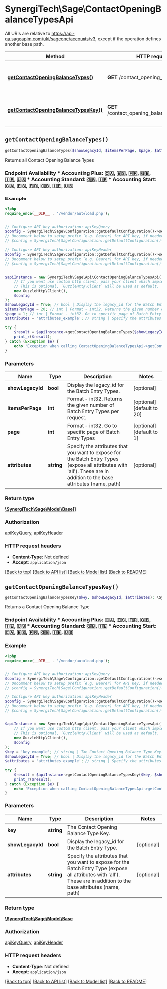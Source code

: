 # SynergiTech\Sage\ContactOpeningBalanceTypesApi

All URIs are relative to https://api-qa.sageapim.com/uki/sageone/accounts/v3, except if the operation defines another base path.

| Method | HTTP request | Description |
| ------------- | ------------- | ------------- |
| [**getContactOpeningBalanceTypes()**](ContactOpeningBalanceTypesApi.md#getContactOpeningBalanceTypes) | **GET** /contact_opening_balance_types | Returns all Contact Opening Balance Types |
| [**getContactOpeningBalanceTypesKey()**](ContactOpeningBalanceTypesApi.md#getContactOpeningBalanceTypesKey) | **GET** /contact_opening_balance_types/{key} | Returns a Contact Opening Balance Type |


## `getContactOpeningBalanceTypes()`

```php
getContactOpeningBalanceTypes($showLegacyId, $itemsPerPage, $page, $attributes): \SynergiTech\Sage\Model\Base[]
```

Returns all Contact Opening Balance Types

### Endpoint Availability  * Accounting Plus: 🇨🇦, 🇪🇸, 🇫🇷, 🇬🇧, 🇮🇪, 🇺🇸 * Accounting Standard: 🇬🇧, 🇮🇪 * Accounting Start: 🇨🇦, 🇪🇸, 🇫🇷, 🇬🇧, 🇮🇪, 🇺🇸

### Example

```php
<?php
require_once(__DIR__ . '/vendor/autoload.php');


// Configure API key authorization: apiKeyQuery
$config = SynergiTech\Sage\Configuration::getDefaultConfiguration()->setApiKey('subscription-key', 'YOUR_API_KEY');
// Uncomment below to setup prefix (e.g. Bearer) for API key, if needed
// $config = SynergiTech\Sage\Configuration::getDefaultConfiguration()->setApiKeyPrefix('subscription-key', 'Bearer');

// Configure API key authorization: apiKeyHeader
$config = SynergiTech\Sage\Configuration::getDefaultConfiguration()->setApiKey('Ocp-Apim-Subscription-Key', 'YOUR_API_KEY');
// Uncomment below to setup prefix (e.g. Bearer) for API key, if needed
// $config = SynergiTech\Sage\Configuration::getDefaultConfiguration()->setApiKeyPrefix('Ocp-Apim-Subscription-Key', 'Bearer');


$apiInstance = new SynergiTech\Sage\Api\ContactOpeningBalanceTypesApi(
    // If you want use custom http client, pass your client which implements `GuzzleHttp\ClientInterface`.
    // This is optional, `GuzzleHttp\Client` will be used as default.
    new GuzzleHttp\Client(),
    $config
);
$showLegacyId = True; // bool | Display the legacy_id for the Batch Entry Types.
$itemsPerPage = 20; // int | Format - int32. Returns the given number of Batch Entry Types per request.
$page = 1; // int | Format - int32. Go to specific page of Batch Entry Types
$attributes = 'attributes_example'; // string | Specify the attributes that you want to expose for the Batch Entry Types (expose all attributes with 'all'). These are in addition to the base attributes (name, path)

try {
    $result = $apiInstance->getContactOpeningBalanceTypes($showLegacyId, $itemsPerPage, $page, $attributes);
    print_r($result);
} catch (Exception $e) {
    echo 'Exception when calling ContactOpeningBalanceTypesApi->getContactOpeningBalanceTypes: ', $e->getMessage(), PHP_EOL;
}
```

### Parameters

| Name | Type | Description  | Notes |
| ------------- | ------------- | ------------- | ------------- |
| **showLegacyId** | **bool**| Display the legacy_id for the Batch Entry Types. | [optional] |
| **itemsPerPage** | **int**| Format - int32. Returns the given number of Batch Entry Types per request. | [optional] [default to 20] |
| **page** | **int**| Format - int32. Go to specific page of Batch Entry Types | [optional] [default to 1] |
| **attributes** | **string**| Specify the attributes that you want to expose for the Batch Entry Types (expose all attributes with &#39;all&#39;). These are in addition to the base attributes (name, path) | [optional] |

### Return type

[**\SynergiTech\Sage\Model\Base[]**](../Model/Base.md)

### Authorization

[apiKeyQuery](../../README.md#apiKeyQuery), [apiKeyHeader](../../README.md#apiKeyHeader)

### HTTP request headers

- **Content-Type**: Not defined
- **Accept**: `application/json`

[[Back to top]](#) [[Back to API list]](../../README.md#endpoints)
[[Back to Model list]](../../README.md#models)
[[Back to README]](../../README.md)

## `getContactOpeningBalanceTypesKey()`

```php
getContactOpeningBalanceTypesKey($key, $showLegacyId, $attributes): \SynergiTech\Sage\Model\Base
```

Returns a Contact Opening Balance Type

### Endpoint Availability  * Accounting Plus: 🇨🇦, 🇪🇸, 🇫🇷, 🇬🇧, 🇮🇪, 🇺🇸 * Accounting Standard: 🇬🇧, 🇮🇪 * Accounting Start: 🇨🇦, 🇪🇸, 🇫🇷, 🇬🇧, 🇮🇪, 🇺🇸

### Example

```php
<?php
require_once(__DIR__ . '/vendor/autoload.php');


// Configure API key authorization: apiKeyQuery
$config = SynergiTech\Sage\Configuration::getDefaultConfiguration()->setApiKey('subscription-key', 'YOUR_API_KEY');
// Uncomment below to setup prefix (e.g. Bearer) for API key, if needed
// $config = SynergiTech\Sage\Configuration::getDefaultConfiguration()->setApiKeyPrefix('subscription-key', 'Bearer');

// Configure API key authorization: apiKeyHeader
$config = SynergiTech\Sage\Configuration::getDefaultConfiguration()->setApiKey('Ocp-Apim-Subscription-Key', 'YOUR_API_KEY');
// Uncomment below to setup prefix (e.g. Bearer) for API key, if needed
// $config = SynergiTech\Sage\Configuration::getDefaultConfiguration()->setApiKeyPrefix('Ocp-Apim-Subscription-Key', 'Bearer');


$apiInstance = new SynergiTech\Sage\Api\ContactOpeningBalanceTypesApi(
    // If you want use custom http client, pass your client which implements `GuzzleHttp\ClientInterface`.
    // This is optional, `GuzzleHttp\Client` will be used as default.
    new GuzzleHttp\Client(),
    $config
);
$key = 'key_example'; // string | The Contact Opening Balance Type Key.
$showLegacyId = True; // bool | Display the legacy_id for the Batch Entry Type.
$attributes = 'attributes_example'; // string | Specify the attributes that you want to expose for the Batch Entry Type (expose all attributes with 'all'). These are in addition to the base attributes (name, path)

try {
    $result = $apiInstance->getContactOpeningBalanceTypesKey($key, $showLegacyId, $attributes);
    print_r($result);
} catch (Exception $e) {
    echo 'Exception when calling ContactOpeningBalanceTypesApi->getContactOpeningBalanceTypesKey: ', $e->getMessage(), PHP_EOL;
}
```

### Parameters

| Name | Type | Description  | Notes |
| ------------- | ------------- | ------------- | ------------- |
| **key** | **string**| The Contact Opening Balance Type Key. | |
| **showLegacyId** | **bool**| Display the legacy_id for the Batch Entry Type. | [optional] |
| **attributes** | **string**| Specify the attributes that you want to expose for the Batch Entry Type (expose all attributes with &#39;all&#39;). These are in addition to the base attributes (name, path) | [optional] |

### Return type

[**\SynergiTech\Sage\Model\Base**](../Model/Base.md)

### Authorization

[apiKeyQuery](../../README.md#apiKeyQuery), [apiKeyHeader](../../README.md#apiKeyHeader)

### HTTP request headers

- **Content-Type**: Not defined
- **Accept**: `application/json`

[[Back to top]](#) [[Back to API list]](../../README.md#endpoints)
[[Back to Model list]](../../README.md#models)
[[Back to README]](../../README.md)
